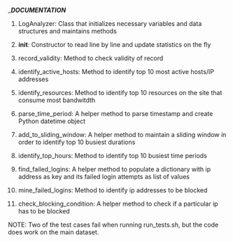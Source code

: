 ____DOCUMENTATION___

1. LogAnalyzer: Class that initializes necessary variables and data structures and maintains methods

2. __init__: Constructor to read line by line and update statistics on the fly

3. record_validity: Method to check validity of record 

4. identify_active_hosts: Method to identify top 10 most active hosts/IP addresses

5. identify_resources: Method to identify top 10 resources on the site that consume most bandwitdth

6. parse_time_period: A helper method to parse timestamp and create Python datetime object

7. add_to_sliding_window: A helper method to maintain a sliding window in order to identify top 10 busiest
			  durations

8. identify_top_hours: Method to identify top 10 busiest time periods

9. find_failed_logins: A helper method to populate a dictionary with ip address as key and 
			its failed login attempts as list of values 

10. mine_failed_logins: Method to identify ip addresses to be blocked

11. check_blocking_condition: A helper method to check if a particular ip has to be blocked


NOTE: Two of the test cases fail when running run_tests.sh, but the code does work on the main dataset.
